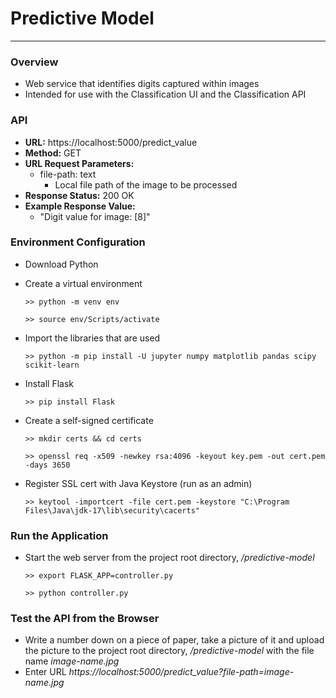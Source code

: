 # Predictive Model

---

### Overview

- Web service that identifies digits captured within images
- Intended for use with the Classification UI and the Classification API



### API

- **URL:** https://localhost:5000/predict_value
- **Method:** GET
- **URL Request Parameters:**
  - file-path: text
    - Local file path of the image to be processed 
- **Response Status:** 200 OK
- **Example Response Value:**
  - "Digit value for image: [8]"



### Environment Configuration

- Download Python

- Create a virtual environment

  ```
  >> python -m venv env
  
  >> source env/Scripts/activate
  ```

- Import the libraries that are used

  ```
  >> python -m pip install -U jupyter numpy matplotlib pandas scipy scikit-learn
  ```

- Install Flask

  ```
  >> pip install Flask
  ```

- Create a self-signed certificate

  ```
  >> mkdir certs && cd certs
  
  >> openssl req -x509 -newkey rsa:4096 -keyout key.pem -out cert.pem -days 3650
  ```

- Register SSL cert with Java Keystore (run as an admin)

  ```
  >> keytool -importcert -file cert.pem -keystore "C:\Program Files\Java\jdk-17\lib\security\cacerts"
  ```

  

### Run the Application

- Start the web server from the project root directory, */predictive-model*

  ```
  >> export FLASK_APP=controller.py
  
  >> python controller.py
  ```



### Test the API from the Browser

- Write a number down on a piece of paper, take a picture of it and upload the picture to the project root directory, */predictive-model* with the file name *image-name.jpg*
- Enter URL *https://localhost:5000/predict_value?file-path=image-name.jpg*